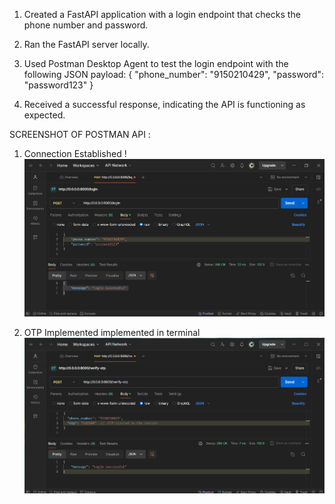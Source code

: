 1. Created a FastAPI application with a login endpoint that checks the phone number and password.

2. Ran the FastAPI server locally.

3. Used Postman Desktop Agent to test the login endpoint with the following JSON payload:
{
    "phone_number": "9150210429",
    "password": "password123"
}

4. Received a successful response, indicating the API is functioning as expected.

SCREENSHOT OF POSTMAN API :
1. Connection Established !
![alt text](image.png)

2. OTP Implemented implemented in terminal
![alt text](image-1.png)
